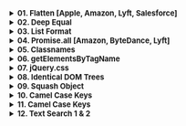 <details >
 <summary style="font-size: small; font-weight: bold">01. Flatten [Apple, Amazon, Lyft, Salesforce]</summary>

###### 01

Question:
```js
// Single-level arrays are unaffected.
flatten([1, 2, 3]); // [1, 2, 3]

// Inner arrays are flattened into a single level.
flatten([1, [2, 3]]); // [1, 2, 3]
flatten([
  [1, 2],
  [3, 4],
]); // [1, 2, 3, 4]

// Flattens recursively.
flatten([1, [2, [3, [4, [5]]]]]); // [1, 2, 3, 4, 5]
```


<details >
 <summary style="font-size: medium; font-weight: bold">Solution</summary>

https://www.greatfrontend.com/questions/javascript/flatten

https://www.figma.com/board/whorUkUBWml2oad0gAJSy5/DSA-Summary?node-id=511-596&t=oq234ThQe08ssNUv-4
![img.png](img.png)
![img_1.png](img_1.png)
![img_2.png](img_2.png)


![img_3.png](img_3.png)

Since here we have Tree not graph that too not with any adjacency list, 
we need to use the above exact approach but take an idea from the same
<details >
 <summary style="font-size: small; font-weight: bold">Recursive(DFS)</summary>


My Solution - 1:

Using DFS
```js
export default function flatten(value) {
  let res = [];


  const flattenedChild = (arr) => {
    if(!arr)
      return;

    for(let a of arr){
      if(Array.isArray(a)){
        flattenedChild(a);
      }
      else{
        res.push(a);
      }
    }
  }

  flattenedChild(value);

  console.log("res : ", res);

  return res;
}
```

My Solution-2:

```js
export default function flatten(value) {
  let res = [];

  for(let val of value){
    if(Array.isArray(val))
      res = [...res, ...flatten(val)];
    else
      res.push(val);
  }

  return res;
}
```


Solution-3:
```js
/**
 * @param {Array<*|Array>} value
 * @return {Array}
 */
export default function flatten(value) {
  return value.reduce(
    (acc, curr) => acc.concat(Array.isArray(curr) ? flatten(curr) : curr),
    [],
  );
}

```


</details>


<details >
 <summary style="font-size: small; font-weight: bold">Iterative</summary>

❌My BFS Solution:
<br>
This will yield wrong result 
```js
export default function flatten(value) {
  let queue = [...value];

  let res = [];

  while(queue.length > 0){
    let element = queue.shift();


    if(Array.isArray(element)){
        /**Using here spread operator is very important
         * as we might end-up in infinite loop
         */
      queue.push(...element);
      // queue = [...queue, ...element]
    }
    else{
      res.push(element);
    }

    console.log("queue : ", queue.length);
    console.log("element : ", element);
  }

  return res;
}
```
❌ `queue.push(element);`
<br>
The code will be running into an infinite loop because when an element is identified as an array, you are pushing the entire array (element) back onto the queue without flattening it. This causes the same array to be repeatedly processed, leading to an infinite loop.
<br>
✅ `queue.push(...element);`
<br>
Using here spread operator is very important as we might end-up in infinite loop


✅My Modified Solution:
```js
export default function flatten(value) {
  let queue = [...value];

  let res = [];

  while(queue.length > 0){
    let element = queue.shift();

    if(Array.isArray(element)){
        /**Here we are adding element at start of queue
         * instead of pushing it at the end
         */
      queue.unshift(...element);
    }
    else{
      res.push(element);
    }

    console.log("queue : ", queue.length);
    console.log("element : ", element);
  }

  return res;
}
```
</details>

</details>


</details>



<details >
 <summary style="font-size: small; font-weight: bold">02. Deep Equal</summary>

###### 02

<details >
 <summary style="font-size: small; font-weight: bold">Question</summary>

Implement a function `deepEqual` that performs a deep comparison between two values. It returns `true` if two input values are deemed equal, and returns `false` if not.

- You can assume there are only JSON-serializable values (numbers, strings, boolean, `null`, objects, arrays).
- There wouldn't be cyclic objects, i.e. objects with circular references.
```js
deepEqual('foo', 'foo'); // true
deepEqual({ id: 1 }, { id: 1 }); // true
deepEqual([1, 2, 3], [1, 2, 3]); // true
deepEqual([{ id: '1' }], [{ id: '2' }]); // false
```
</details>

<details >
 <summary style="font-size: small; font-weight: bold">Solution</summary>

<details >
 <summary style="font-size: small; font-weight: bold">`typeof()`</summary>

![img.png](img_4.png)

```javascript
typeof([])
// "object"

//Check if an object is an array
Array.isArray([])
```

Referred Article: https://developer.mozilla.org/en-US/docs/Web/JavaScript/Data_structures#bigint_type

</details>

My Solution:

**Note:** Read all comments very carefully, this problem looks simple, but because
so many edge case it might become tricky to understand.
```js
export default function deepEqual(valueA, valueB) {

  /**
   * This will cover all value comparison of below data type
   * 1. Undefined
   * 2. Boolean
   * 3. String
   * 4. Number
   * 
   * Also, this is the only condition that can return "true",
   * rest everything is trying to see for "false" case
   */
  if(valueA === valueB) 
      return true;

  if(typeof valueA !== typeof valueB)
    return false;

  /** 
   * In Object type check for below things because all of them
   * return "object" as their type 
   * 1. null
   * 2. Array
   * 3. Object
   */
  if(typeof valueA === 'object' && typeof valueB === 'object'){

    /**
     * One super important thing to note is that, since every
     * if statement is returning some value in every situation
     * hence we don't need else statement
     */

    if(valueA === null || valueB === null)
      return false;

    if(Array.isArray(valueA) && Array.isArray(valueB)){
      const lenA = valueA.length;
      const lenB = valueB.length

      if(lenA !== lenB)
        return false;

      for(let i = 0; i < lenA; i++){
        if(!deepEqual(valueA[i], valueB[i]))
          return false;
      }

      return true;
    }

    if(Array.isArray(valueA) || Array.isArray(valueB)){
      return false
    }

    const keysArrA = Object.keys(valueA);
    const keysArrB = Object.keys(valueB);

    const lenA = keysArrA.length;
    const lenB = keysArrB.length;

    if(lenA !== lenB)
      return false;

    for(let i = 0; i < lenA; i++){
      if(keysArrA[i] !== keysArrB[i])
        return false;

      if(!deepEqual(valueA[keysArrA[i]], valueB[keysArrB[i]]))
        return false;
    }

    return true;   
  }
}
```

For more solution and explaination on edge case refer:
https://www.greatfrontend.com/questions/javascript/deep-equal?list=one-week
</details>
</details>




<details >
 <summary style="font-size: small; font-weight: bold">03. List Format</summary>

###### 03

https://www.greatfrontend.com/questions/javascript/list-format?list=one-week
<details >
 <summary style="font-size: small; font-weight: bold">Question</summary>

![img_5.png](img_5.png)

```js
listFormat([]); // ''

listFormat(['Bob']); // 'Bob'
listFormat(['Bob', 'Alice']); // 'Bob and Alice'

listFormat(['Bob', 'Ben', 'Tim', 'Jane', 'John']);
// 'Bob, Ben, Tim, Jane and John'

listFormat(['Bob', 'Ben', 'Tim', 'Jane', 'John'], {
  length: 3,
}); // 'Bob, Ben, Tim and 2 others'

listFormat(['Bob', 'Ben', 'Tim', 'Jane', 'John'], {
  length: 4,
}); // 'Bob, Ben, Tim, Jane and 1 other'

listFormat(['Bob', 'Ben', 'Tim', 'Jane', 'John'], {
  length: 3,
  sorted: true,
}); // 'Ben, Bob, Jane and 2 others'

listFormat(['Bob', 'Ben', 'Tim', 'Jane', 'John', 'Bob'], {
  length: 3,
  unique: true,
}); // 'Bob, Ben, Tim and 2 others'

listFormat(['Bob', 'Ben', 'Tim', 'Jane', 'John'], {
  length: 3,
  unique: true,
}); // 'Bob, Ben, Tim and 2 others'

listFormat(['Bob', 'Ben', '', '', 'John']); // 'Bob, Ben and John'

```
</details>

<details >
 <summary style="font-size: small; font-weight: bold">Solution</summary>

```js
export default function listFormat(items, options) {
  let res = " and ";
  let remainCount = 0;

  // for(let i = 0; i < modifiedItems.length; i++){
  //   if(modifiedItems[i].length === 0){
  //     modifiedItems.splice(i,1);
  //     i--;
  //   }
  // }

  /* Remove falsey value such as '' */
  let modifiedItems = items.filter((item) => item);


  if(options?.unique){
    modifiedItems = Array.from(new Set(modifiedItems));
  }

  if(modifiedItems.length === 0)
    return '';

  if(modifiedItems.length === 1)
    return modifiedItems[0];

  if(options?.sorted){
    modifiedItems = [...modifiedItems.sort()];
  }

  

  if(options?.length && options?.length > 0  && modifiedItems.length > options?.length){
    remainCount = modifiedItems.length - options?.length;
  
    modifiedItems = [...modifiedItems.slice(0, options?.length)]
  }

  

  if(remainCount > 0){
    res += remainCount;
    res += remainCount > 1 ? " others" : " other"

    let initialPortion = "";
    const len = modifiedItems.length;
    for(let i = 0; i < len; i++){
      initialPortion += modifiedItems[i];
      initialPortion += i < len - 1 ? ', ' : '';
    }

    return initialPortion + res;
  }
  else{
    const lastItem = modifiedItems.pop();

    let initialPortion = "";
    const len = modifiedItems.length;
    for(let i = 0; i < len; i++){
      initialPortion += modifiedItems[i];
      initialPortion += i < len - 1 ? ', ' : '';
    }

    return initialPortion + res + lastItem;
  }
}
```
</details>
</details>





<details >
 <summary style="font-size: small; font-weight: bold">04. Promise.all [Amazon, ByteDance, Lyft]</summary>

###### 04

[1-important-concept -> 04-js-concept -> polyfills -> promise.all](../../1-important-concept/04-js-concept/polyfills/readme.md)
</details>




<details >
 <summary style="font-size: small; font-weight: bold">05. Classnames</summary>

###### 05

https://www.greatfrontend.com/questions/javascript/classnames?list=one-week
![img_6.png](img_6.png)


Solution: 1(Using forEach)
![img_7.png](img_7.png)
```js
/**
 * @param {...(any|Object|Array<any|Object|Array>)} args
 * @return {string}
 */
export default function classNames(...args) {
  let res = '';

  args.forEach((arg) => {
    if(!arg)
      return;

    if(Array.isArray(arg)){
      arg.forEach((element) => {
        res += res.length > 0 ? ` ${classNames(element)}`: classNames(element);
      })

      return;
    }

    if(typeof arg === 'object'){
      const arr = Object.entries(arg);

      for(let [key, value] of arr){
        if(value && key)
          res += res.length > 0 ? ` ${classNames(key)}`: classNames(key);
      }
      
      return;
    }

    res += res.length > 0 ? ` ${arg}`: arg;
  })

  return res;
}
```

Solution-2: (Using For of)
```js
/**
 * @param {...(any|Object|Array<any|Object|Array>)} args
 * @return {string}
 */
export default function classNames(...args) {
  let res = '';

  for(let arg of args){
    // It will cover all falsey value: null, undefined, 0, "", false
    if(!arg)
      continue;

    if(Array.isArray(arg)){
      arg.forEach((element) => {
        res += res.length > 0 ? ` ${classNames(element)}`: classNames(element);
      })

      continue;
    }

    if(typeof arg === 'object'){
      const arr = Object.entries(arg);

      for(let [key, value] of arr){
        if(value && key)
          res += res.length > 0 ? ` ${classNames(key)}`: classNames(key);
      }

      continue;
    }

    res += res.length > 0 ? ` ${arg}`: arg;
  }


  return res;
}
```

Here we can use an array to store our result and return by using `return res.join(' ');`
</details>




<details >
 <summary style="font-size: small; font-weight: bold">06. getElementsByTagName</summary>

###### 06

Question:
![img_8.png](img_8.png)
https://www.greatfrontend.com/questions/javascript/get-elements-by-tag-name?list=one-week

Solution:
```js
/**
 * @param {Element} el
 * @param {string} tagName
 * @return {Array<Element>}
 */
export default function getElementsByTagName(el, tagNameParam) {
  const elements = [];
  const tagName = tagNameParam.toUpperCase();

  const fillElement = (element) => {

    if(element.tagName === tagName)
      elements.push(element);
    
    for(let child of element.children)
      fillElement(child);
  }

  for(let child of el.children){
    fillElement(child);
  }

  return elements;
}
```
</details>




<details >
 <summary style="font-size: small; font-weight: bold">07. jQuery.css</summary>

###### 07

**Question:**
![img_9.png](img_9.png)
https://www.greatfrontend.com/questions/javascript/jquery-css?list=one-week

Solution:

❌❌❌**Below Solution don't work**

```js
/**
 * @param {string} selector
 * @return {{css: Function}}
 */
export default function $(selector) {

const element = document.querySelector(selector);

  return {
    css: function (property, value) {

    if(!element)
          return undefined;

    if(!value){
      if(property === undefined)
        return undefined;

      const val = element.style[property];
      return val === '' ? undefined : val;
    }

    if(property)
      element.style[property] = value;
    
      return this;
    }
  } 
}
```
This solution might look like working for most testcase but it throw error:
```html
Error name:    "TypeError"
Error message: "Cannot read properties of undefined (reading 'css')"
```
Test Case:
```js
import $ from './jquery-css';

describe('jQuery.css', () => {
  beforeEach(() => {
    document.body.innerHTML = '<button style="color: blue">Click me</button>';
  });

 test('no elements match the selector', () => {
      expect(() => {
        // @ts-ignore
        $('no-such-thing').css('color', 'red').css('fontSize', '12px');
      }).not.toThrow();
    });
});
```

**IMPORTANT:** Since here there is no element with `no-such-thing` selector in given html, so above code
will return `undefined` which will cause error because next chained function will 
try to call `css` function on `undefined` element. Therefore it is important to always 
return this in **`CHAINED Function`** calls


✅Below is correct solution
```js
/**
 * @param {string} selector
 * @return {{css: Function}}
 */
export default function $(selector) {

const element = document.querySelector(selector);

  return {
    css: function (property, value) {
    
    if(!value){
      if(property === undefined)
        return undefined;

      if(!element)
          return undefined;

      const val = element.style[property];
      return val === '' ? undefined : val;
    }

    if(element && property)
      element.style[property] = value;
    
      return this;
    }
  } 
}
```

Only when things are defined we are getting inside and doing operation
of returning property value or setting value of property
</details>





<details >
 <summary style="font-size: small; font-weight: bold">08. Identical DOM Trees</summary>

###### 08

**Question:**
https://www.greatfrontend.com/questions/javascript/identical-dom-trees
![img_10.png](img_10.png)


**1. My Solution:**

**Below are solution pass all testcases but there are scenarios where it might fail.
So check for second solution from GreatFrontend**

```js
export default function identicalDOMTrees(nodeAParam, nodeBParam) {

  const isIdentical = (nodeA, nodeB) => {
    
    if(nodeA.tagName !== nodeB.tagName)
      return false;
    
    if(nodeA.classList.value !== nodeB.classList.value)
      return false;
    
    if(nodeA.children.length !== nodeB.children.length)
      return false;
    
    /**
     * `innerText` also clear all testcase but
     * scenario where display is none, innerText will skip
     * that part and might yield wrong result if anything
     * different is there in both node
     */
    if(nodeA.textContent !== nodeB.textContent)
      return false;
    
    if(JSON.stringify(nodeA.style) !== JSON.stringify(nodeB.style))
      return false;
      
    if(JSON.stringify(nodeA.dataset) !== JSON.stringify(nodeB.dataset))
       return false;
     

    for(let i = 0; i < nodeA.children.length; i++){
      if(!isIdentical(nodeA.children[i], nodeB.children[i]))
        return false;
    }

    return true;
  }

  return isIdentical(nodeAParam, nodeBParam)
}
```

**2. GreatFrontend Solution:**

```js
/**
 * @param {Node} nodeA
 * @param {Node} nodeB
 * @return {boolean}
 */
export default function identicalDOMTrees(nodeA, nodeB) {
  if (nodeA.nodeType !== nodeB.nodeType) {
    return false;
  }

  if (nodeA.nodeType === Node.TEXT_NODE) {
    return nodeA.textContent === nodeB.textContent;
  }

  // We can assume it's an element node from here on.
  if (nodeA.tagName !== nodeB.tagName) {
    return false;
  }

  if (nodeA.childNodes.length !== nodeB.childNodes.length) {
    return false;
  }

  if (nodeA.attributes.length !== nodeB.attributes.length) {
    return false;
  }

  const hasSameAttributes = nodeA
    .getAttributeNames()
    .every(
      (attrName) =>
        nodeA.getAttribute(attrName) === nodeB.getAttribute(attrName),
    );

  if (!hasSameAttributes) {
    return false;
  }

  return Array.prototype.every.call(nodeA.childNodes, (childA, index) =>
    identicalDOMTrees(childA, nodeB.childNodes[index]),
  );
}
```

There are quite a bit of DOM-specific APIs you will have to use to implement such a function. And it is ok if you are not familiar with them. In practice, you usually do not need to write low-level DOM manipulation code anymore.

Here are the DOM APIs we have covered in this solution:

1. We use `nodeType` when checking the types of nodes. There is a similar API called `tagName` that only works for HTML elements, not for text nodes and comment nodes. Check out this tutorial if you want to learn more about their differences.
2. We use the `childNodes` property - as opposed to the `children` property - to get the list of children nodes. The reason is, again, `children` only returns elements while `childNodes` returns all nodes, including text nodes and comment nodes. Check out this MDN page if you want to learn more about their differences.
3. We "borrowed" the `every` method from `Array.prototype` via `Array.prototype.every.call(treeA.childNodes)` as opposed to just calling every on `childNodes`. This is because what `childNodes` returns is not a JavaScript array, rather an array-like data structure called `NodeList`, which doesn't come with all the array methods right out of box. Calling array methods such as every on it would throw an error. The other way to use array methods on a `NodeList` is to convert it to an array first via `Array.from.` i.e. `Array.from(treeA.childNodes).every(...)`.


**3. One-liner Solution**

```js
function identicalDOMTrees(treeA, treeB) {
  return treeA.isEqualNode(treeB);
}
```
</details>




<details >
 <summary style="font-size: small; font-weight: bold">09. Squash Object</summary>

###### 09

![img_11.png](img_11.png)
Question: https://www.greatfrontend.com/questions/javascript/squash-object

**1. My Solution** 
```js
/**
 * @param {Object} obj
 * @return {Object}
 */
export default function squashObject(obj) {
    const res = {};

    solve(null, obj, res);

    return res;
}

function solve(parent, obj, res){

    const arr = Object.entries(obj);

    for(let [key, val] of arr){
        const newKey = parent ? (parent + (key ? '.' + key : '')) : key;

        if(typeof val === 'object'){
            if(val === null){
                res[newKey] = val;
            }
            /**
             * Below 'else if' not required because `Object.entries`
             * for Object.entries([1,2,3]) will return
             * [['0', 1], ['1', 2], ['2', 3]]
             */
            // else if(Array.isArray(val)){ 
            //   solve(newKey, {...val}, res)
            // }
            else{
                solve(newKey, val, res);
            }
        }
        else{
            res[newKey] = val;
        }
    }

    return res;
}
```

**2. Clean Solution Syntactically:**

```js
/**
 * @param {Object} obj
 * @return {Object}
 */
export default function squashObject(obj) {
  function squashImpl(obj_, path, output) {
    for (const [key, value] of Object.entries(obj_)) {
      if (typeof value !== 'object' || value === null) {
        output[path.concat(key).filter(Boolean).join('.')] = value;
      } else {
        squashImpl(value, path.concat(key), output);
      }
    }
  }

  const out = {};
  squashImpl(obj, [], out);
  return out;
}
```
</details>





<details >
 <summary style="font-size: small; font-weight: bold">10. Camel Case Keys</summary>

###### 10

![img_12.png](img_12.png)

Question: https://www.greatfrontend.com/questions/javascript/camel-case-keys?list=three-months


**1. My Solution:**
```js
/**
 * @param Object
 * @return Object
 */
export default function camelCaseKeys(object) {
  /**
   * If its not object then it will be plain value,
   * therefore just return 
  */
  if(typeof object !== 'object' || object === null)
    return object;

  if(Array.isArray(object)){
    const newArr = [];

    for(let el of object){
      newArr.push(camelCaseKeys(el));
    }

    return newArr;
  }

  
  const res = {};
  const arr = Object.entries(object);

  for(let [key, val] of arr){
    const newKey = convertKeyToCamelCase(key);
    const newValue = camelCaseKeys(val);
    res[newKey] = newValue;
  }

  return res;
}

function convertKeyToCamelCase(key){
  const arr = key.split('_');

  let res = arr[0].slice(0,1).toLowerCase() + arr[0].slice(1);

  for(let i = 1; i < arr.length; i++){
    let temp = arr[i].slice(0,1).toUpperCase() + arr[i].slice(1);
    res += temp;
  }

  return res;
}
```

**2. Clean Solution Syntactically:**
```js
/**
 * @param {string} str
 * @return {string}
 */
function camelCase(str) {
  return str
    .toLowerCase()
    .replace(/([_])([a-z])/g, (_match, _p1, p2) => p2.toUpperCase());
}

/**
 * @param Object
 * @return Object
 */
export default function camelCaseKeys(object) {
  if (Array.isArray(object)) {
    return object.map((item) => camelCaseKeys(item));
  }

  if (typeof object !== 'object' || object === null) {
    return object;
  }

  return Object.fromEntries(
    Object.entries(object).map(([key, value]) => [
      camelCase(key),
      camelCaseKeys(value),
    ]),
  );
}

```
</details>






<details >
 <summary style="font-size: small; font-weight: bold">11. Camel Case Keys</summary>

###### 11

![img_13.png](img_13.png)
Question: https://www.greatfrontend.com/questions/javascript/deep-clone?list=three-months


**1. My Solution:**
```js
/**
 * @template T
 * @param {T} value
 * @return {T}
 */
export default function deepClone(value) {
  if(typeof value !== 'object' || value === null)
    return value;

  if(Array.isArray(value)){
    const newArr = [];

    for(let val of value){
      newArr.push(deepClone(val));
    }

    return newArr;
  }

  const clonedObj = {};

  const arr = Object.entries(value);

  for(let [key, val] of arr){
    clonedObj[key] = deepClone(val);
  }

  return clonedObj;
}
```
Here are I am just trying to focus on value which are not a `Primitive type`,
any other value will have `reference` which we need to remove like `Object`, `Array` etc


**2. Clean Solution Syntactically:**
```js
/**
 * @template T
 * @param {T} value
 * @return {T}
 */
export default function deepClone(value) {
  if (typeof value !== 'object' || value === null) {
    return value;
  }

  if (Array.isArray(value)) {
    return value.map((item) => deepClone(item));
  }

  return Object.fromEntries(
    Object.entries(value).map(([key, value]) => [key, deepClone(value)]),
  );
}

```

**3. Not Allowed Solution:**

The easiest (but flawed) way to deep copy an object in JavaScript is to first serialize it and then deserialize it back via `JSON.stringify` and `JSON.parse`.

```js
export default function deepClone(value) {
  return JSON.parse(JSON.stringify(value));
}
```

Although this approach is acceptable given the input object only contains `null`, `boolean`, `number`, `string`, you should be aware of the downsides of this approach:

1. We can only copy non-symbol-keyed properties whose values are supported by JSON. Unsupported data types are simply ignored.
2. `JSON.stringify` also has other a few surprising behaviors such as converting Date objects to ISO timestamp strings, NaN and Infinity becoming null etc.


**4. One-Liner Solution:**

```js
const clonedObj = structuredClone(obj);
```
all major browsers have native support for performing deep clone via the `structuredClone` API.
https://web.dev/articles/structured-clone
</details>




<details >
 <summary style="font-size: small; font-weight: bold">12. Text Search 1 & 2</summary>

###### 12

### Text Search 1
![img_14.png](img_14.png)
Question: https://www.greatfrontend.com/questions/javascript/text-search?list=three-months

**1. My Solution:**

```js
/**
 * @param {string} text
 * @param {string} query
 * @return {string}
 */
export default function textSearch(text, query) {
  const len = query.length;
  if(len === 0)
    return text;

  let res = "";
  let start = 0;
  const queryLow = query.toLowerCase();

  for(let i = len; i < text.length; i++){
    const word = text.substring(i - len, i);
    if(word.toLowerCase() === queryLow){
      res += text.substring(start, i - len) + `<b>${word}</b>`;
      start = i;
      i = i + len - 1;
    }
    console.log("res : ", res);
  }
  res += text.substring(start, text.length);
  
  return res.replaceAll('</b><b>', '');
}
```


### Text Search 2
![img_15.png](img_15.png)
https://www.greatfrontend.com/questions/javascript/text-search-ii?list=three-months

**Solution:**

Above solution won't work here since we have overlapping and multiple queries

```js
// #1: Basic case.
// text: "aaabcaa", queries: ['abc']
// boldChars: [false, false, true, true, true, false, false]
// result: "aa<b>abc</b>aa"

// #2: Non-overlapping case.
// text: "aaabcaabc", queries: ['abc']
// boldChars: [false, false, true, true, true, false, true, true, true]
// result: "aa<b>abc</b>a<b>abc</b>"

// #3: Overlapping case.
// text: "baabcaa", queries: ['abc', 'aa']
// boldChars: [false, true, true, true, true, true true]
// result: "a<b>aabcaa</b>"

```

```js
/**
 * @param {string} text
 * @param {Array<string>} queries
 * @return {string}
 */
export default function textSearch(text, queries) {
  if (text.trim() === '') {
    return text;
  }

  const boldChars = Array.from({ length: text.length }, () => 0);

  for (const query of queries) {
    if (query.trim() === '') continue;
    for (let i = 0; i < text.length; ) {
      const substr = text.slice(i, i + query.length);
      if (substr.toLowerCase() === query.toLowerCase()) {
        boldChars.fill(1, i, i + query.length);
        // Start from next character if there's a match since one
        // character cannot match the same query more than once.
        i = i + query.length;
      } else {
        i++;
      }
    }
  }

  let highlightedString = '';
  for (let i = 0; i < text.length; i++) {
    // When the current character should be bolded
    // and the previous character should not be bolded,
    // append an opening tag to the final string.
    const shouldAddOpeningTag = boldChars[i] === 1 && boldChars[i - 1] !== 1;
    // When the current character should be bolded
    // and the next character should not be bolded,
    // append a closing tag to the final string.
    const shouldAddClosingTag = boldChars[i] === 1 && boldChars[i + 1] !== 1;
    let char = text[i];

    if (shouldAddOpeningTag) {
      char = '<b>' + char;
    }

    if (shouldAddClosingTag) {
      char = char + '</b>';
    }
    highlightedString += char;
  }

  return highlightedString;
}

```
</details>
